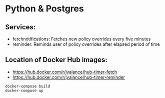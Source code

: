 # Python & Postgres 

## Services:
* fetchnotifications: Fetches new policy overrides every five minutes
* reminder: Reminds user of policy overrides after elapsed period of time

## Location of Docker Hub images:

* https://hub.docker.com/r/jvalance/hub-timer-fetch
* https://hub.docker.com/r/jvalance/hub-timer-reminder

```
docker-compose build
docker-compose up
```